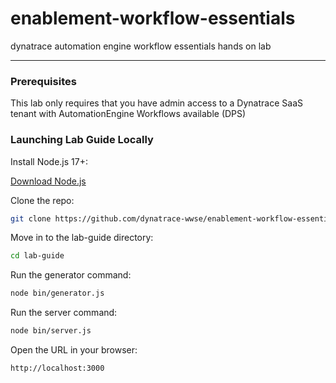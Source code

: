 # enablement-workflow-essentials
dynatrace automation engine workflow essentials hands on lab

---

### Prerequisites

This lab only requires that you have admin access to a Dynatrace SaaS tenant with AutomationEngine Workflows available (DPS)

### Launching Lab Guide Locally

Install Node.js 17+:

[Download Node.js](https://nodejs.org/en/download)

Clone the repo:
```sh
git clone https://github.com/dynatrace-wwse/enablement-workflow-essentials.git
```

Move in to the lab-guide directory:
```sh
cd lab-guide
```

Run the generator command:
```sh
node bin/generator.js
```

Run the server command:
```sh
node bin/server.js
```

Open the URL in your browser:
```text
http://localhost:3000
```
